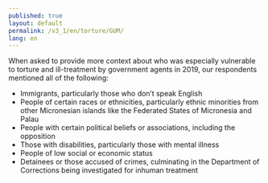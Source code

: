 ```yaml
---
published: true
layout: default
permalink: /v3_1/en/torture/GUM/
lang: en
---
```

When asked to provide more context about who was especially vulnerable to torture and ill-treatment by government agents in 2019, our respondents mentioned all of the following:  

-	Immigrants, particularly those who don’t speak English
-	People of certain races or ethnicities, particularly ethnic minorities from other Micronesian islands like the Federated States of Micronesia and Palau
-	People with certain political beliefs or associations, including the opposition
-	Those with disabilities, particularly those with mental illness
-	People of low social or economic status
-	Detainees or those accused of crimes, culminating in the Department of Corrections being investigated for inhuman treatment